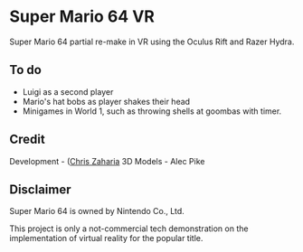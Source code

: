 # Super Mario 64 VR

Super Mario 64 partial re-make in VR using the Oculus Rift and Razer Hydra.

## To do

* Luigi as a second player
* Mario's hat bobs as player shakes their head
* Minigames in World 1, such as throwing shells at goombas with timer.

## Credit

Development - ([Chris Zaharia](http://github.com/chrisjz)
3D Models - Alec Pike

## Disclaimer

Super Mario 64 is owned by Nintendo Co., Ltd.

This project is only a not-commercial tech demonstration on the implementation of virtual reality for the popular title.
